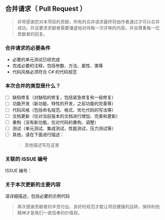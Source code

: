 ## 合并请求（ Pull Request ）
> 非常感谢您对本项目的贡献，所有的合并请求最终将由作者通过才可以合并成功。并且要求贡献者需要谦虚地对待每一次评审的内容，并且尊重每一位贡献者的回复。

### 合并请求的必要条件
- 必要的单元测试已经完成
- 完成必要的注释，包括参数、方法、属性、类等
- 代码风格必须符合 C# 的代码规范



### 本次合并的类型是什么？
- [ ] 缺陷修复（对缺陷的修复，包括紧急修复和一般修复） 
- [ ] 功能开发（新功能、特性的开发，之前功能的完善等）
- [ ] 代码风格（包括命名规范、格式、优化代码的写法等）
- [ ] 文档更新（仅对当前版本的文档进行增加、完善和更新）
- [ ] 重构（没有新功能，仅对代码的重构、调整）
- [ ] 测试（单元测试、集成测试、性能测试、压力测试等）
- [ ] 其他，请在下面进行描述：
   > 其他描述写在这里
   
### 关联的 ISSUE 编号
ISSUE 编号：

### 关于本次更新的主要内容
请详细描述，包括必要的示例代码


> 再次感谢贡献者的辛苦付出，良好的规范才能让项目健康的运转，保持利他精神才是我们一直信奉的价值观。
